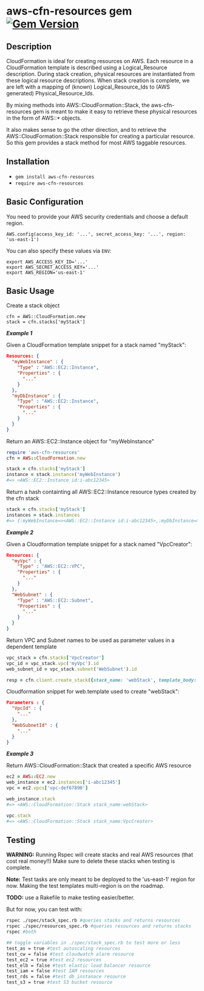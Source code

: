 aws-cfn-resources gem [![Gem Version](https://badge.fury.io/rb/aws-cfn-resources.svg)](http://badge.fury.io/rb/aws-cfn-resources)
=====================

## Description

CloudFormation is ideal for creating resources on AWS. Each resource in a CloudFormation template is described using a Logical_Resource description. During stack creation, physical resources are instantiated from these logical resource descriptions.  When stack creation is complete, we are left with a mapping of (known) Logical_Resource_Ids to (AWS generated) Physical_Resource_Ids.  

By mixing methods into AWS::CloudFormation::Stack, the aws-cfn-resources gem is meant to make it easy to retrieve these physical resources in the form of AWS::* objects.

It also makes sense to go the other direction, and to retrieve the AWS::CloudFormation::Stack responsible for creating a particular resource.  So this gem provides a stack method for most AWS taggable resources.

## Installation
* `gem install aws-cfn-resources`
* `require aws-cfn-resources`

## Basic Configuration

You need to provide your AWS security credentials and choose a default region.

```
AWS.config(access_key_id: '...', secret_access_key: '...', region: 'us-east-1')
```

You can also specify these values via `ENV`:

    export AWS_ACCESS_KEY_ID='...'
    export AWS_SECRET_ACCESS_KEY='...'
    export AWS_REGION='us-east-1'

## Basic Usage

Create a stack object

```
cfn = AWS::CloudFormation.new
stack = cfn.stacks['myStack']
```

***Example 1***

Given a CloudFormation template snippet for a stack named "myStack":
```json
Resources: {
  "myWebInstance" : {
    "Type" : "AWS::EC2::Instance",
    "Properties" : {
      "..."
    }
  },
  "myDbInstance" : {
    "Type" : "AWS::EC2::Instance",
    "Properties" : {
      "..."
    }
  }
}
```
Return an AWS::EC2::Instance object for "myWebInstance"
```ruby
require 'aws-cfn-resources'
cfn = AWS::CloudFormation.new

stack = cfn.stacks['myStack']
instance = stack.instance('myWebInstance')
#=> <AWS::EC2::Instance id:i-abc12345>
```

Return a hash containting all AWS::EC2::Instance resource types created by the cfn stack
```ruby
stack = cfn.stacks['myStack']
instances = stack.instances
#=> {:myWebInstance=><AWS::EC2::Instance id:i-abc12345>,:myDbInstance=><AWS::EC2::Instance id:i-def67890>}
```

***Example 2***

Given a Cloudformation template snippet for a stack named "VpcCreator":
```json
Resources: {
  "myVpc" : {
    "Type" : "AWS::EC2::VPC",
    "Properties" : {
      "..."
    }
  },
  "WebSubnet" : {
    "Type" : "AWS::EC2::Subnet",
    "Properties" : {
      "..."
    }
  }
}
```
Return VPC and Subnet names to be used as parameter values in a dependent template
```ruby
vpc_stack = cfn.stacks['VpcCreator']
vpc_id = vpc_stack.vpc('myVpc').id
web_subnet_id = vpc_stack.subnet('WebSubnet').id

resp = cfn.client.create_stack({stack_name: 'webStack', template_body: web_template, parameters: [{ParameterKey: "VpcId", ParameterValue: vpc_id}, {ParameterKey: "WebSubnetId", ParameterValue: web_subnet_id}] })
```
Cloudformation snippet for web.template used to create "webStack":
```json
Parameters : {
  "VpcId" : {
    "..."
  },
  "WebSubnetId" : {
    "..."
  }
}
```

***Example 3***

Return AWS::CloudFormation::Stack that created a specific AWS resource

```ruby
ec2 = AWS::EC2.new
web_instance = ec2.instances['i-abc12345']
vpc = ec2.vpcs['vpc-def67890']

web_instance.stack
#=> <AWS::CloudFormation::Stack stack_name:webStack> 

vpc.stack
#=> <AWS::CloudFormation::Stack stack_name:VpcCreator>
```

## Testing
**WARNING:** Running Rspec will create stacks and real AWS resources (that cost real money!!)  Make sure to delete these stacks when testing is complete.

**Note:** Test tasks are only meant to be deployed to the 'us-east-1' region for now.  Making the test templates multi-region is on the roadmap.

**TODO:** use a Rakefile to make testing easier/better.

But for now, you can test with:

```sh
rspec ./spec/stack_spec.rb #queries stacks and returns resources
rspec ./spec/resources_spec.rb #queries resources and returns stacks 
rspec #both 

## toggle variables in ./spec/stack_spec.rb to test more or less
test_as = true #test autoscaling resources
test_cw = false #test cloudwatch alarm resource
test_ec2 = true #test ec2 resources
test_elb = false #test elastic load balancer resource
test_iam = false #test IAM resources
test_rds = false #test db_instanace resource
test_s3 = true #test S3 bucket resource
```




